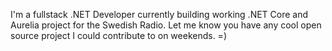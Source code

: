 I'm a fullstack .NET Developer currently building working .NET Core and Aurelia project for the Swedish Radio.
Let me know you have any cool open source project I could contribute to on weekends. =)

<!---
olafdlugosz/olafdlugosz is a ✨ special ✨ repository because its `README.md` (this file) appears on your GitHub profile.
You can click the Preview link to take a look at your changes.
--->

